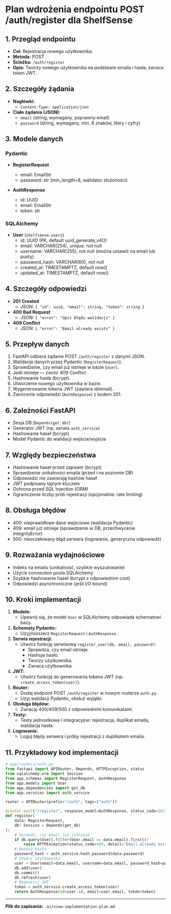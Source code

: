 # Plan wdrożenia endpointu POST /auth/register dla ShelfSense

## 1. Przegląd endpointu

- **Cel:** Rejestracja nowego użytkownika.
- **Metoda:** POST
- **Ścieżka:** `/auth/register`
- **Opis:** Tworzy nowego użytkownika na podstawie emaila i hasła, zwraca token JWT.

## 2. Szczegóły żądania

- **Nagłówki:**  
  - `Content-Type: application/json`
- **Ciało żądania (JSON):**
  - `email` (string, wymagany, poprawny email)
  - `password` (string, wymagany, min. 8 znaków, litery i cyfry)

## 3. Modele danych

### Pydantic

- **RegisterRequest**
  - email: EmailStr
  - password: str (min_length=8, walidator złożoności)

- **AuthResponse**
  - id: UUID
  - email: EmailStr
  - token: str

### SQLAlchemy

- **User** (`shelfsense.users`)
  - id: UUID (PK, default uuid_generate_v4())
  - email: VARCHAR(254), unique, not null
  - username: VARCHAR(255), not null (można ustawić na email lub pusty)
  - password_hash: VARCHAR(60), not null
  - created_at: TIMESTAMPTZ, default now()
  - updated_at: TIMESTAMPTZ, default now()

## 4. Szczegóły odpowiedzi

- **201 Created**  
  - JSON: `{ "id": uuid, "email": string, "token": string }`
- **400 Bad Request**  
  - JSON: `{ "error": "Opis błędu walidacji" }`
- **409 Conflict**  
  - JSON: `{ "error": "Email already exists" }`

## 5. Przepływ danych

1. FastAPI odbiera żądanie POST `/auth/register` z danymi JSON.
2. Walidacja danych przez Pydantic (`RegisterRequest`).
3. Sprawdzenie, czy email już istnieje w bazie (`User`).
4. Jeśli istnieje — zwróć 409 Conflict.
5. Hashowanie hasła (bcrypt).
6. Utworzenie nowego użytkownika w bazie.
7. Wygenerowanie tokena JWT (zawiera id/email).
8. Zwrócenie odpowiedzi (`AuthResponse`) z kodem 201.

## 6. Zależności FastAPI

- Sesja DB (`Depends(get_db)`)
- Generator JWT (np. serwis `auth_service`)
- Hashowanie haseł (bcrypt)
- Model Pydantic do walidacji wejścia/wyjścia

## 7. Względy bezpieczeństwa

- Hashowanie haseł przed zapisem (bcrypt)
- Sprawdzenie unikalności emaila (przed i na poziomie DB)
- Odpowiedzi nie zawierają hashów haseł
- JWT podpisany tajnym kluczem
- Ochrona przed SQL Injection (ORM)
- Ograniczenie liczby prób rejestracji (opcjonalnie: rate limiting)

## 8. Obsługa błędów

- 400: nieprawidłowe dane wejściowe (walidacja Pydantic)
- 409: email już istnieje (sprawdzenie w DB, przechwycenie IntegrityError)
- 500: nieoczekiwany błąd serwera (logowanie, generyczna odpowiedź)

## 9. Rozważania wydajnościowe

- Indeks na emailu (unikalność, szybkie wyszukiwanie)
- Użycie connection poola SQLAlchemy
- Szybkie hashowanie haseł (bcrypt z odpowiednim cost)
- Odpowiedzi asynchroniczne (jeśli I/O bound)

## 10. Kroki implementacji

1. **Modele:**  
   - Upewnij się, że model `User` w SQLAlchemy odpowiada schematowi bazy.
2. **Schematy Pydantic:**  
   - Użyj/rozszerz `RegisterRequest` i `AuthResponse`.
3. **Serwis rejestracji:**  
   - Utwórz funkcję serwisową `register_user(db, email, password)`:
     - Sprawdza, czy email istnieje.
     - Hashuje hasło.
     - Tworzy użytkownika.
     - Zwraca użytkownika.
4. **JWT:**  
   - Utwórz funkcję do generowania tokena JWT (np. `create_access_token(user)`).
5. **Router:**  
   - Dodaj endpoint POST `/auth/register` w nowym routerze `auth.py`.
   - Użyj walidacji Pydantic, obsłuż wyjątki.
6. **Obsługa błędów:**  
   - Zwracaj 400/409/500 z odpowiednimi komunikatami.
7. **Testy:**  
   - Testy jednostkowe i integracyjne: rejestracja, duplikat emaila, walidacja hasła.
8. **Logowanie:**  
   - Loguj błędy serwera i próby rejestracji z duplikatem emaila.

## 11. Przykładowy kod implementacji

```python
# app/routers/auth.py
from fastapi import APIRouter, Depends, HTTPException, status
from sqlalchemy.orm import Session
from app.schemas import RegisterRequest, AuthResponse
from app.models import User
from app.dependencies import get_db
from app.services import auth_service

router = APIRouter(prefix="/auth", tags=["auth"])

@router.post("/register", response_model=AuthResponse, status_code=201)
def register(
    data: RegisterRequest,
    db: Session = Depends(get_db)
):
    # Sprawdź, czy email już istnieje
    if db.query(User).filter(User.email == data.email).first():
        raise HTTPException(status_code=409, detail="Email already exists")
    # Hashuj hasło
    password_hash = auth_service.hash_password(data.password)
    # Utwórz użytkownika
    user = User(email=data.email, username=data.email, password_hash=password_hash)
    db.add(user)
    db.commit()
    db.refresh(user)
    # Wygeneruj JWT
    token = auth_service.create_access_token(user)
    return AuthResponse(id=user.id, email=user.email, token=token)
```

---

**Plik do zapisania:** `.ai/view-implementation-plan.md`
